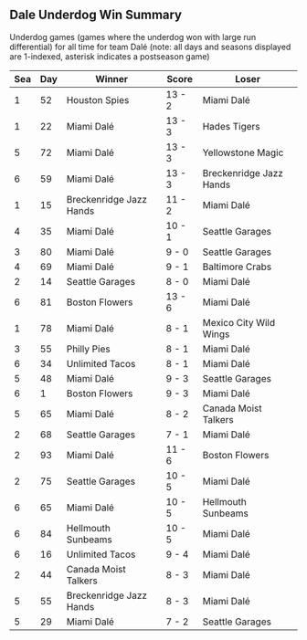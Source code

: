 ## Dale Underdog Win Summary



Underdog games (games where the underdog won with large run differential) for all time for team Dalé (note: all days and seasons displayed are 1-indexed, asterisk indicates a postseason game)


| Sea | Day | Winner | Score | Loser | 
| ------ |------ |------ |------ |------ |
| 1 | 52 | Houston Spies | 13 - 2 | Miami Dalé | 
| 1 | 22 | Miami Dalé | 13 - 3 | Hades Tigers | 
| 5 | 72 | Miami Dalé | 13 - 3 | Yellowstone Magic | 
| 6 | 59 | Miami Dalé | 13 - 3 | Breckenridge Jazz Hands | 
| 1 | 15 | Breckenridge Jazz Hands | 11 - 2 | Miami Dalé | 
| 4 | 35 | Miami Dalé | 10 - 1 | Seattle Garages | 
| 3 | 80 | Miami Dalé | 9 - 0 | Seattle Garages | 
| 4 | 69 | Miami Dalé | 9 - 1 | Baltimore Crabs | 
| 2 | 14 | Seattle Garages | 8 - 0 | Miami Dalé | 
| 6 | 81 | Boston Flowers | 13 - 6 | Miami Dalé | 
| 1 | 78 | Miami Dalé | 8 - 1 | Mexico City Wild Wings | 
| 3 | 55 | Philly Pies | 8 - 1 | Miami Dalé | 
| 6 | 34 | Unlimited Tacos | 8 - 1 | Miami Dalé | 
| 5 | 48 | Miami Dalé | 9 - 3 | Seattle Garages | 
| 6 | 1 | Boston Flowers | 9 - 3 | Miami Dalé | 
| 5 | 65 | Miami Dalé | 8 - 2 | Canada Moist Talkers | 
| 2 | 68 | Seattle Garages | 7 - 1 | Miami Dalé | 
| 2 | 93 | Miami Dalé | 11 - 6 | Boston Flowers | 
| 2 | 75 | Seattle Garages | 10 - 5 | Miami Dalé | 
| 6 | 65 | Miami Dalé | 10 - 5 | Hellmouth Sunbeams | 
| 6 | 84 | Hellmouth Sunbeams | 10 - 5 | Miami Dalé | 
| 6 | 16 | Unlimited Tacos | 9 - 4 | Miami Dalé | 
| 2 | 44 | Canada Moist Talkers | 8 - 3 | Miami Dalé | 
| 5 | 55 | Breckenridge Jazz Hands | 8 - 3 | Miami Dalé | 
| 5 | 29 | Miami Dalé | 7 - 2 | Seattle Garages | 


